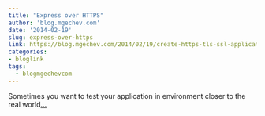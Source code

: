 ```yaml
---
title: "Express over HTTPS"
author: 'blog.mgechev.com'
date: '2014-02-19'
slug: express-over-https
link: https://blog.mgechev.com/2014/02/19/create-https-tls-ssl-application-with-express-nodejs/
categories:
- bloglink
tags:
  - blogmgechevcom
---
```


Sometimes you want to test your application in environment closer to the real world[... <i class="fas fa-external-link-alt"></i>](https://blog.mgechev.com/2014/02/19/create-https-tls-ssl-application-with-express-nodejs/)

